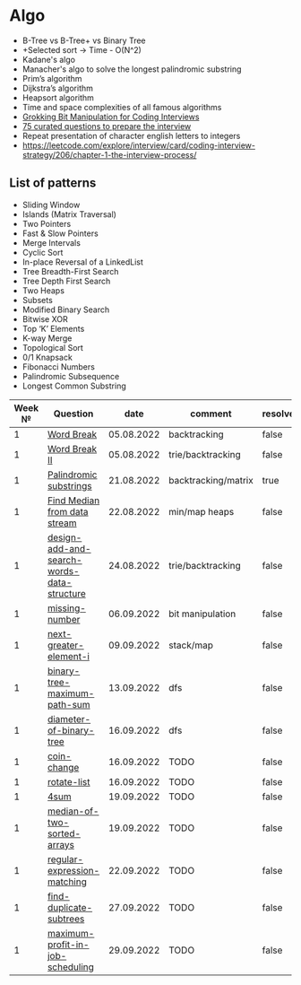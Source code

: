 # Algo
* B-Tree vs B-Tree+ vs Binary Tree
* +Selected sort -> Time - O(N^2)
* Kadane's algo
* Manacher's algo to solve the longest palindromic substring 
* Prim’s algorithm
* Dijkstra’s algorithm
* Heapsort algorithm
* Time and space complexities of all famous algorithms
* [Grokking Bit Manipulation for Coding Interviews](https://www.educative.io/courses/bit-manipulation)
* [75 curated questions to prepare the interview](https://www.teamblind.com/post/New-Year-Gift---Curated-List-of-Top-75-LeetCode-Questions-to-Save-Your-Time-OaM1orEU)
* Repeat presentation of character english letters to integers
* https://leetcode.com/explore/interview/card/coding-interview-strategy/206/chapter-1-the-interview-process/

## List of patterns
* Sliding Window
* Islands (Matrix Traversal)
* Two Pointers
* Fast & Slow Pointers
* Merge Intervals
* Cyclic Sort
* In-place Reversal of a LinkedList
* Tree Breadth-First Search
* Tree Depth First Search
* Two Heaps
* Subsets
* Modified Binary Search
* Bitwise XOR
* Top ‘K’ Elements
* K-way Merge
* Topological Sort
* 0/1 Knapsack
* Fibonacci Numbers
* Palindromic Subsequence
* Longest Common Substring

| Week № | Question                                                                                                                | date       | comment             | resolved | date |
|--------|-------------------------------------------------------------------------------------------------------------------------|------------|---------------------|----------|------|
| 1      | [Word Break](https://leetcode.com/problems/word-break/)                                                                 | 05.08.2022 | backtracking        | false    | -    |
| 1      | [Word Break II](https://leetcode.com/problems/word-break-ii/)                                                           | 05.08.2022 | trie/backtracking   | false    | -    |
| 1      | [Palindromic substrings](https://leetcode.com/problems/palindromic-substrings/)                                         | 21.08.2022 | backtracking/matrix | true     | 18.09.2022    |
| 1      | [Find Median from data stream](https://leetcode.com/problems/find-median-from-data-stream/submissions/)                 | 22.08.2022 | min/map heaps       | false    | -    |
| 1      | [design-add-and-search-words-data-structure](https://leetcode.com/problems/design-add-and-search-words-data-structure/) | 24.08.2022 | trie/backtracking   | false    | -    |
| 1      | [missing-number](https://leetcode.com/problems/missing-number/)                                                         | 06.09.2022 | bit manipulation    | false    | -    |
| 1      | [next-greater-element-i](https://leetcode.com/problems/next-greater-element-i/)                                         | 09.09.2022 | stack/map           | false    | -    |
| 1      | [binary-tree-maximum-path-sum](https://leetcode.com/problems/binary-tree-maximum-path-sum/)                             | 13.09.2022 | dfs                 | false    | -    |
| 1      | [diameter-of-binary-tree](https://leetcode.com/problems/diameter-of-binary-tree/)                                       | 16.09.2022 | dfs                 | false    | -    |
| 1      | [coin-change](https://leetcode.com/problems/coin-change/)                                                               | 16.09.2022 | TODO                | false    | -    |
| 1      | [rotate-list](https://leetcode.com/problems/rotate-list/)                                                               | 16.09.2022 | TODO                | false    | -    |
| 1      | [4sum](https://leetcode.com/problems/4sum/)                                                                             | 19.09.2022 | TODO                | false    | -    |
| 1      | [median-of-two-sorted-arrays](https://leetcode.com/problems/median-of-two-sorted-arrays/)                               | 19.09.2022 | TODO                | false    | -    |
| 1      | [regular-expression-matching](https://https://leetcode.com/problems/regular-expression-matching/)                       | 22.09.2022 | TODO                | false    | -    |
| 1      | [find-duplicate-subtrees](https://leetcode.com/problems/find-duplicate-subtrees/)                                       | 27.09.2022 | TODO                | false    | -    |
| 1      | [maximum-profit-in-job-scheduling](https://leetcode.com/problems/maximum-profit-in-job-scheduling/)                     | 29.09.2022 | TODO                | false    | -    |